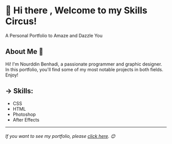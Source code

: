 # 👋 Hi there , Welcome to my Skills Circus!

A Personal Portfolio to Amaze and Dazzle You

## About Me 🚀
Hi! I'm Nourddin Benhadi, a passionate programmer and graphic designer. In this portfolio, you'll find some of my most notable projects in both fields. Enjoy!

## -> Skills:
- CSS
- HTML
- Photoshop
- After Effects

---
###### If you want to see my portfolio, please [click here](http://nxrddinbnh.github.io/Codigos). 😊
